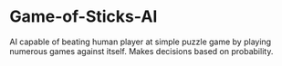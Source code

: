 # Game-of-Sticks-AI
AI capable of beating human player at simple puzzle game by playing numerous games against itself. Makes decisions based on probability.
